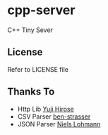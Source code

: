 cpp-server
===========

C++ Tiny Sever


License
-------

Refer to LICENSE file

Thanks To
-----------------
- Http Lib
[Yuji Hirose](https://github.com/yhirose/cpp-httplib)
- CSV Parser
[ben-strasser](https://github.com/ben-strasser/fast-cpp-csv-parser)
- JSON Parser
[Niels Lohmann](https://github.com/nlohmann/json)